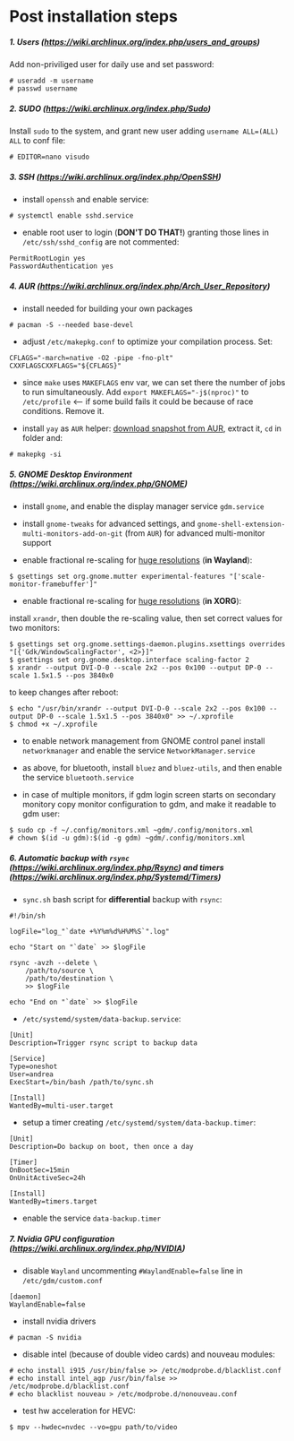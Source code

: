 # Post installation steps

##### 1. Users (<https://wiki.archlinux.org/index.php/users_and_groups>)

Add non-priviliged user for daily use and set password:
```
# useradd -m username
# passwd username
```

##### 2. SUDO (<https://wiki.archlinux.org/index.php/Sudo>)

Install `sudo` to the system, and grant new user adding `username ALL=(ALL) ALL` to conf file:
```
# EDITOR=nano visudo
```

##### 3. SSH (<https://wiki.archlinux.org/index.php/OpenSSH>)

- install `openssh` and enable service:
```
# systemctl enable sshd.service
```

- enable root user to login (**DON'T DO THAT!**) granting those lines in `/etc/ssh/sshd_config` are not commented:
```
PermitRootLogin yes
PasswordAuthentication yes
```

##### 4. AUR (<https://wiki.archlinux.org/index.php/Arch_User_Repository>)

- install needed for building your own packages
```
# pacman -S --needed base-devel
```

- adjust `/etc/makepkg.conf` to optimize your compilation process. Set:
```
CFLAGS="-march=native -O2 -pipe -fno-plt"
CXXFLAGSCXXFLAGS="${CFLAGS}"
```

- since `make` uses `MAKEFLAGS` env var, we can set there the number of jobs to run simultaneously. Add `export MAKEFLAGS="-j$(nproc)"` to `/etc/profile` <-- if some build fails it could be because of race conditions. Remove it.

- install `yay` as `AUR` helper: [download snapshot from AUR](https://aur.archlinux.org/packages/yay), extract it, `cd` in folder and:
```
# makepkg -si 
```

##### 5. GNOME Desktop Environment (<https://wiki.archlinux.org/index.php/GNOME>)

- install `gnome`, and enable the display manager service `gdm.service`

- install `gnome-tweaks` for advanced settings, and `gnome-shell-extension-multi-monitors-add-on-git` (from `AUR`) for advanced multi-monitor support

- enable fractional re-scaling for [huge resolutions](https://wiki.archlinux.org/index.php/HiDPI) (**in Wayland**):
```
$ gsettings set org.gnome.mutter experimental-features "['scale-monitor-framebuffer']"
```

- enable fractional re-scaling for [huge resolutions](https://wiki.archlinux.org/index.php/HiDPI) (**in XORG**):

install `xrandr`, then double the re-scaling value, then set correct values for two monitors:
```
$ gsettings set org.gnome.settings-daemon.plugins.xsettings overrides "[{'Gdk/WindowScalingFactor', <2>}]"
$ gsettings set org.gnome.desktop.interface scaling-factor 2
$ xrandr --output DVI-D-0 --scale 2x2 --pos 0x100 --output DP-0 --scale 1.5x1.5 --pos 3840x0
```
to keep changes after reboot:
```
$ echo "/usr/bin/xrandr --output DVI-D-0 --scale 2x2 --pos 0x100 --output DP-0 --scale 1.5x1.5 --pos 3840x0" >> ~/.xprofile
$ chmod +x ~/.xprofile
```

- to enable network management from GNOME control panel install `networkmanager` and enable the service `NetworkManager.service`

- as above, for bluetooth, install `bluez` and `bluez-utils`, and then enable the service `bluetooth.service`

- in case of multiple monitors, if gdm login screen starts on secondary monitory copy monitor configuration to gdm, and make it readable to gdm user:
```
$ sudo cp -f ~/.config/monitors.xml ~gdm/.config/monitors.xml
# chown $(id -u gdm):$(id -g gdm) ~gdm/.config/monitors.xml
```

##### 6. Automatic backup with `rsync` (<https://wiki.archlinux.org/index.php/Rsync>) and timers (<https://wiki.archlinux.org/index.php/Systemd/Timers>)

- `sync.sh` bash script for **differential** backup with `rsync`:
```
#!/bin/sh

logFile="log_"`date +%Y%m%d%H%M%S`".log"

echo "Start on "`date` >> $logFile

rsync -avzh --delete \
	/path/to/source \
	/path/to/destination \
	>> $logFile

echo "End on "`date` >> $logFile
```

- `/etc/systemd/system/data-backup.service`:
```
[Unit]
Description=Trigger rsync script to backup data

[Service]
Type=oneshot
User=andrea
ExecStart=/bin/bash /path/to/sync.sh

[Install]
WantedBy=multi-user.target
```

- setup a timer creating `/etc/systemd/system/data-backup.timer`:
```
[Unit]
Description=Do backup on boot, then once a day

[Timer]
OnBootSec=15min
OnUnitActiveSec=24h 

[Install]
WantedBy=timers.target
```

- enable the service `data-backup.timer`

##### 7. Nvidia GPU configuration (<https://wiki.archlinux.org/index.php/NVIDIA>)

- disable `Wayland` uncommenting `#WaylandEnable=false` line in `/etc/gdm/custom.conf`
```
[daemon]
WaylandEnable=false
```

- install nvidia drivers
```
# pacman -S nvidia
```

- disable intel (because of double video cards) and nouveau modules:
```
# echo install i915 /usr/bin/false >> /etc/modprobe.d/blacklist.conf
# echo install intel_agp /usr/bin/false >> /etc/modprobe.d/blacklist.conf
# echo blacklist nouveau > /etc/modprobe.d/nonouveau.conf
```

- test hw acceleration for HEVC:
```
$ mpv --hwdec=nvdec --vo=gpu path/to/video
```
